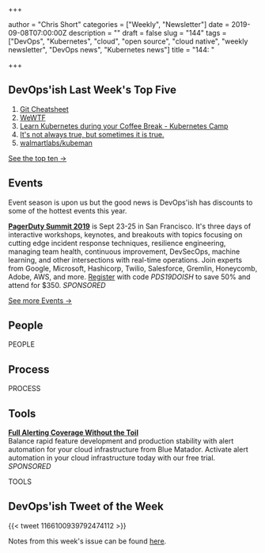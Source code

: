 +++

author = "Chris Short"
categories = ["Weekly", "Newsletter"]
date = 2019-09-08T07:00:00Z
description = ""
draft = false
slug = "144"
tags = ["DevOps", "Kubernetes", "cloud", "open source", "cloud native", "weekly newsletter", "DevOps news", "Kubernetes news"]
title = "144: "

+++

## DevOps'ish Last Week's Top Five

1. [Git Cheatsheet](http://ndpsoftware.com/git-cheatsheet.html)
1. [WeWTF](https://www.profgalloway.com/wewtf)
1. [Learn Kubernetes during your Coffee Break - Kubernetes Camp](https://k8s.camp/)
1. [It's not always true, but sometimes it is true.](https://www.reddit.com/r/kubernetes/comments/ctn93i/its_not_always_true_but_sometimes_it_is_true/)
1. [walmartlabs/kubeman](https://github.com/walmartlabs/kubeman)

[See the top ten →](https://devopsish.com/144/notes/)

## Events

Event season is upon us but the good news is DevOps'ish has discounts to some of the hottest events this year.

[**PagerDuty Summit 2019**](https://summit.pagerduty.com/) is Sept 23-25 in San Francisco. It's three days of interactive workshops, keynotes, and breakouts with topics focusing on cutting edge incident response techniques, resilience engineering, managing team health, continuous improvement, DevSecOps, machine learning, and other intersections with real-time operations. Join experts from Google, Microsoft, Hashicorp, Twilio, Salesforce, Gremlin, Honeycomb, Adobe, AWS, and more. [Register](https://summit.pagerduty.com/summit2019/register?c_280637=PDS19OT) with code *PDS19DOISH* to save 50% and attend for $350. *SPONSORED*

[See more Events →](https://devopsish.com/144/events/)

## People

PEOPLE

## Process

PROCESS

## Tools

[**Full Alerting Coverage Without the Toil**](https://www.bluematador.com/devopsish)  
Balance rapid feature development and production stability with alert automation for your cloud infrastructure from Blue Matador. Activate alert automation in your cloud infrastructure today with our free trial. *SPONSORED*

TOOLS

## DevOps'ish Tweet of the Week

{{< tweet 1166100939792474112 >}}

Notes from this week's issue can be found [here](https://devopsish.com/144/notes/).
